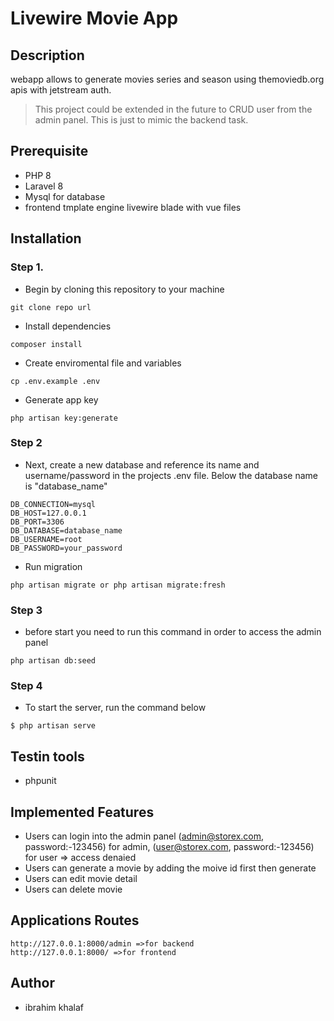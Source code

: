 # Livewire Movie App

## Description

webapp allows to generate movies series and season using themoviedb.org apis with jetstream auth.

> This project could be extended in the future to CRUD user from the admin panel. This is just to mimic the backend task.

## Prerequisite
- PHP 8
- Laravel 8
- Mysql for database
- frontend tmplate engine livewire blade with vue files 

## Installation

### Step 1.
- Begin by cloning this repository to your machine 
```
git clone repo url 
```

- Install dependencies
```
composer install
```

- Create enviromental file and variables
```
cp .env.example .env
```

- Generate app key
```
php artisan key:generate
```

### Step 2
- Next, create a new database and reference its name and username/password in the projects .env file. Below the database name is "database_name"
```
DB_CONNECTION=mysql
DB_HOST=127.0.0.1
DB_PORT=3306
DB_DATABASE=database_name
DB_USERNAME=root
DB_PASSWORD=your_password
```

- Run migration
```
php artisan migrate or php artisan migrate:fresh
```

### Step 3
- before start you need to run this command in order to access the admin panel
```
php artisan db:seed

```

### Step 4
- To start the server, run the command below
```shell
$ php artisan serve
```

## Testin tools
- phpunit

## Implemented Features
- Users can login into the admin panel (admin@storex.com, password:-123456) for admin, (user@storex.com, password:-123456) for user => access denaied 
- Users can generate a movie by adding the moive id first then generate
- Users can edit movie detail
- Users can delete movie 

## Applications Routes
```
http://127.0.0.1:8000/admin =>for backend
http://127.0.0.1:8000/ =>for frontend
```

## Author
- ibrahim khalaf
